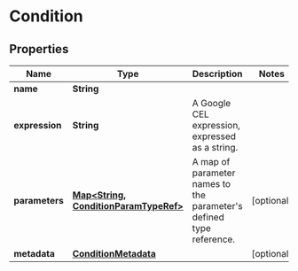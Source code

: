 

# Condition


## Properties

| Name | Type | Description | Notes |
|------------ | ------------- | ------------- | -------------|
|**name** | **String** |  |  |
|**expression** | **String** | A Google CEL expression, expressed as a string. |  |
|**parameters** | [**Map&lt;String, ConditionParamTypeRef&gt;**](ConditionParamTypeRef.md) | A map of parameter names to the parameter&#39;s defined type reference. |  [optional] |
|**metadata** | [**ConditionMetadata**](ConditionMetadata.md) |  |  [optional] |



